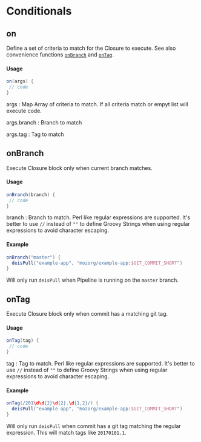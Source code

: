 # Conditionals

## on
Define a set of criteria to match for the Closure to execute. See also
convenience functions [`onBranch`](#onbranch) and [`onTag`](#ontag).
#### Usage
```groovy
on(args) {
 // code
}
```

args
: Map Array of criteria to match. If all criteria match or empyt list will
execute code.

args.branch
: Branch to match

args.tag
: Tag to match


## onBranch
Execute Closure block only when current branch matches.

#### Usage
```groovy
onBranch(branch) {
 // code
}
```

branch
: Branch to match. Perl like regular expressions are supported. It's better to
use `//` instead of `""` to define Groovy Strings when using regular expressions
to avoid character escaping.

#### Example
```groovy
onBranch("master") {
  deisPull("example-app", "mozorg/example-app:$GIT_COMMIT_SHORT")
}
```

Will only run `deisPull` when Pipeline is running on the `master` branch.



## onTag
Execute Closure block only when commit has a matching git tag.

#### Usage
```groovy
onTag(tag) {
 // code
}
```

tag
: Tag to match. Perl like regular expressions are supported. It's better to use
`//` instead of `""` to define Groovy Strings when using regular expressions to
avoid character escaping.

#### Example
```groovy
onTag(/201\d\d{2}\d{2}.\d{1,2}/) {
  deisPull("example-app", "mozorg/example-app:$GIT_COMMIT_SHORT")
}
```

Will only run `deisPull` when commit has a git tag matching the regular
expression. This will match tags like `20170101.1`.
